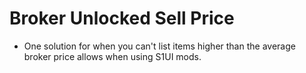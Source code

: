# Broker Unlocked Sell Price

- One solution for when you can't list items higher than the average broker price allows when using S1UI mods.
